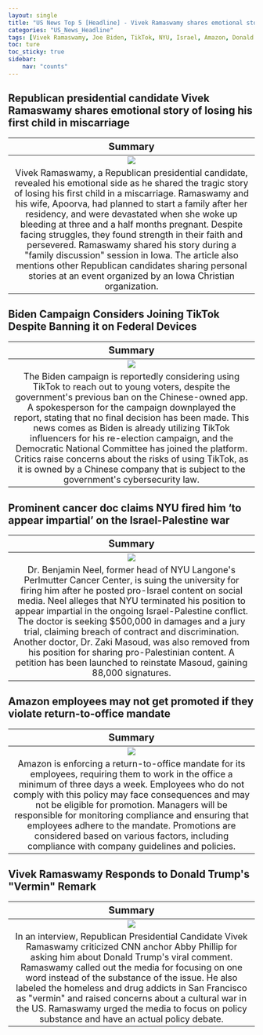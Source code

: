 ```yaml
---
layout: single
title: "US News Top 5 [Headline] - Vivek Ramaswamy shares emotional story, Biden Campaign Considers Joining TikTok"
categories: "US_News_Headline"
tags: [Vivek Ramaswamy, Joe Biden, TikTok, NYU, Israel, Amazon, Donald Trump]
toc: ture
toc_sticky: true
sidebar:
    nav: "counts"
---
```


<style>
table th:first-of-type {
    width: 100%;
    font-size: 20px;
}
table td:nth-of-type(1) {
    width: 100%;
    font-size: 18px;
}
</style>

## Republican presidential candidate Vivek Ramaswamy shares emotional story of losing his first child in miscarriage

Summary | 
:---:|
![](/assets/images/2023-11-18-US_News_Headline_231118-1.webp) |
Vivek Ramaswamy, a Republican presidential candidate, revealed his emotional side as he shared the tragic story of losing his first child in a miscarriage. Ramaswamy and his wife, Apoorva, had planned to start a family after her residency, and were devastated when she woke up bleeding at three and a half months pregnant. Despite facing struggles, they found strength in their faith and persevered. Ramaswamy shared his story during a "family discussion" session in Iowa. The article also mentions other Republican candidates sharing personal stories at an event organized by an Iowa Christian organization. |

## Biden Campaign Considers Joining TikTok Despite Banning it on Federal Devices

Summary | 
:---:|
![](/assets/images/2023-11-18-US_News_Headline_231118-2.webp) |
The Biden campaign is reportedly considering using TikTok to reach out to young voters, despite the government's previous ban on the Chinese-owned app. A spokesperson for the campaign downplayed the report, stating that no final decision has been made. This news comes as Biden is already utilizing TikTok influencers for his re-election campaign, and the Democratic National Committee has joined the platform. Critics raise concerns about the risks of using TikTok, as it is owned by a Chinese company that is subject to the government's cybersecurity law. |

## Prominent cancer doc claims NYU fired him ‘to appear impartial’ on the Israel-Palestine war

Summary | 
:---:|
![](/assets/images/2023-11-18-US_News_Headline_231118-3.webp) |
Dr. Benjamin Neel, former head of NYU Langone's Perlmutter Cancer Center, is suing the university for firing him after he posted pro-Israel content on social media. Neel alleges that NYU terminated his position to appear impartial in the ongoing Israel-Palestine conflict. The doctor is seeking $500,000 in damages and a jury trial, claiming breach of contract and discrimination. Another doctor, Dr. Zaki Masoud, was also removed from his position for sharing pro-Palestinian content. A petition has been launched to reinstate Masoud, gaining 88,000 signatures. |

## Amazon employees may not get promoted if they violate return-to-office mandate

Summary | 
:---:|
![](/assets/images/2023-11-18-US_News_Headline_231118-4.webp) |
Amazon is enforcing a return-to-office mandate for its employees, requiring them to work in the office a minimum of three days a week. Employees who do not comply with this policy may face consequences and may not be eligible for promotion. Managers will be responsible for monitoring compliance and ensuring that employees adhere to the mandate. Promotions are considered based on various factors, including compliance with company guidelines and policies. |

## Vivek Ramaswamy Responds to Donald Trump's "Vermin" Remark

Summary | 
:---:|
![](/assets/images/2023-11-18-US_News_Headline_231118-5.webp) |
In an interview, Republican Presidential Candidate Vivek Ramaswamy criticized CNN anchor Abby Phillip for asking him about Donald Trump's viral comment. Ramaswamy called out the media for focusing on one word instead of the substance of the issue. He also labeled the homeless and drug addicts in San Francisco as "vermin" and raised concerns about a cultural war in the US. Ramaswamy urged the media to focus on policy substance and have an actual policy debate. |